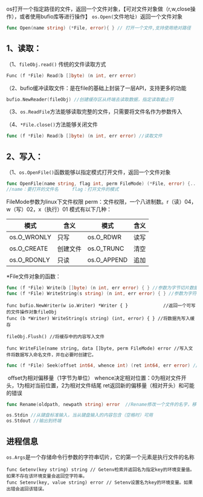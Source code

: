 os打开一个指定路径的文件，返回一个文件对象，【可对文件对象做（r,w,close操作），或者使用bufio库等进行操作】
`os.Open(`文件地址`) `返回一个文件对象    

```go
func Open(name string) (*File, error){ } // 打开一个文件,支持使用绝对路径
```



## 1、读取：

（1、`fileObj.read()`  传统的文件读取方式 

```go
Func (f *File) Read(b []byte) (n int, err error)
```

（2、bufio缓冲读取文件：是在file的基础上封装了一层API，支持更多的功能

```go
bufio.NewReader(fileObj) //创建缓存区从终端去读取数据，指定读取截止符
```

（3、`os.ReadFile`方法能够读取完整的文件，只需要将文件名作为参数传入

（4、`*File.close()`方法能够关闭文件

```go
func (f *File) Read(b []byte) (n int, err error) //读取文件
```



## 2、写入：

（1、`os.OpenFile()`函数能够以指定模式打开文件，返回一个文件对象

```go
func OpenFile(name string, flag int, perm FileMode) (*File, error) {...}  
//name：要打开的文件名     flag：打开文件的模式
```

FileMode参数为linux下文件权限     perm：文件权限，一个八进制数。r（读）04，w（写）02，x（执行）01
模式有以下几种：

| 模式        | 含义     | 模式        | 含义 |
| ----------- | -------- | ----------- | ---- |
| os.O_WRONLY | 只写     | os.O_RDWR   | 读写 |
| os.O_CREATE | 创建文件 | os.O_TRUNC  | 清空 |
| os.O_RDONLY | 只读     | os.O_APPEND | 追加 |

*File文件对象的函数：

```go
func (f *File) Write(b []byte) (n int, err error) { } //参数为字节切片数据
func (f *File) WriteString(s string) (n int, err error) { } //参数为字符串数据
```

```
func bufio.NewWriter(w io.Writer) *Writer { }             //返回一个可写的文件操作对象fileObj
func (b *Writer) WriteString(s string) (int, error) { } //将数据先写入缓存

fileObj.Flush() //将缓存中的内容写入文件

func WriteFile(name string, data []byte, perm FileMode) error //写入文件将数据写入命名文件，并在必要时创建它。
```



```go
func (f *File) Seek(offset int64, whence int) (ret int64, err error) //Seek设置当前读/写位置
```

​	offset为相对偏移量（1字节为单位）
​	whence决定相对位置：0为相对文件开头，1为相对当前位置，2为相对文件结尾
​	ret返回新的偏移量（相对开头）和可能的错误

```go
func Rename(oldpath, newpath string) error  //Rename修改一个文件的名字，移动一个文件。可能会有一些个操作系统特定的限制
```

```go
os.Stdin //从键盘标准输入，当从键盘输入的内容包含（空格时）可用
os.Stdout //输出到终端
```



## 进程信息

`os.Args`是一个存储命令行参数的字符串切片，它的第一个元素是执行文件的名称

```
func Getenv(key string) string // Getenv检索并返回名为指定key的环境变量值。如果不存在该环境变量会返回空字符串。
func Setenv(key, value string) error // Setenv设置名为key的环境变量。如果出错会返回该错误。
```

